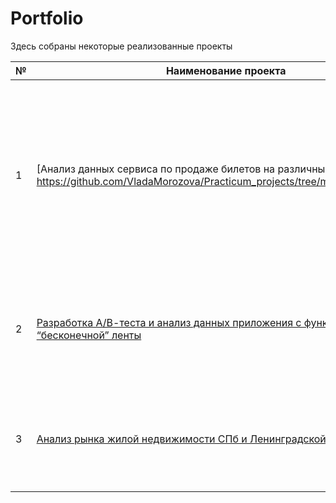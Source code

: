 # Portfolio

Здесь собраны некоторые реализованные проекты

| №  | Наименование проекта                                                                                                                                     | Описание                                                                                                                                                      | Стек                                             |
|----|----------------------------------------------------------------------------------------------------------------------------------------------------------|---------------------------------------------------------------------------------------------------------------------------------------------------------------|--------------------------------------------------|
| 1  | [Анализ данных сервиса по продаже билетов на различные мероприятия] https://github.com/VladaMorozova/Practicum_projects/tree/main/Project_tickets                                                             | Выявление инсайтов об изменении пользовательских предпочтений и популярности событий осенью 2024 года, проверка гипотез о различии пользователей десктопной и мобильной версии приложения | python, pandas, numpy, scipy, statsmodels, matplotlib |
| 2  | [Разработка А/В-теста и анализ данных приложения с функцией “бесконечной” ленты](#)                                                                      | После внедрения новой системы рекомендаций провели расчет параметров теста, мониторинг и выполнили проверку теста                                           | python, pandas, numpy, matplotlib, scipy         |
| 3  | [Анализ рынка жилой недвижимости СПб и Ленинградской области](#)                                                                                        | Определен типичный вид квартиры, параметры, влияющие на активность продавцов и покупателей                                                                   | SQL, PostgreSQL, DBeaver, DataLens               |
